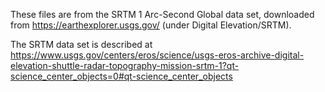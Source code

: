 These files are from the SRTM 1 Arc-Second Global data set, downloaded from https://earthexplorer.usgs.gov/ (under Digital Elevation/SRTM).

The SRTM data set is described at https://www.usgs.gov/centers/eros/science/usgs-eros-archive-digital-elevation-shuttle-radar-topography-mission-srtm-1?qt-science_center_objects=0#qt-science_center_objects